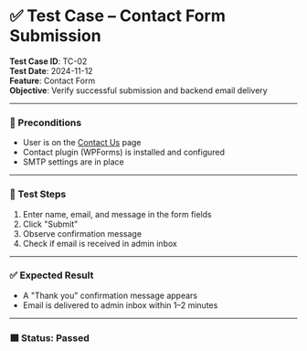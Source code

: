 # ✅ Test Case – Contact Form Submission

**Test Case ID**: TC-02  
**Test Date**: 2024-11-12  
**Feature**: Contact Form  
**Objective**: Verify successful submission and backend email delivery

---

### 🧪 Preconditions

- User is on the [Contact Us](https://zandsgroup.com/contact) page  
- Contact plugin (WPForms) is installed and configured  
- SMTP settings are in place

---

### 🔄 Test Steps

1. Enter name, email, and message in the form fields  
2. Click "Submit"  
3. Observe confirmation message  
4. Check if email is received in admin inbox

---

### ✅ Expected Result

- A "Thank you" confirmation message appears  
- Email is delivered to admin inbox within 1–2 minutes

---

### 🟩 Status: **Passed**  
